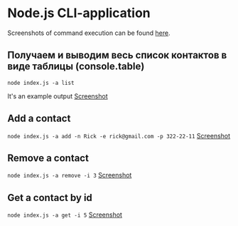 # Node.js CLI-application

Screenshots of command execution can be found [here](https://monosnap.com/list/632c4960dac61aefaaf0f28d).

## Получаем и выводим весь список контактов в виде таблицы (console.table)

`node index.js -a list`

It's an example output
[Screenshot](https://monosnap.com/file/ys941d2vYVD6Lg1khrn8jmgMOXwSte)

## Add a contact

`node index.js -a add -n Rick -e rick@gmail.com -p 322-22-11`
[Screenshot](https://monosnap.com/file/xKzEP3gIsxpExoRXxmNMMGWaHoXrVT)

## Remove a contact

`node index.js -a remove -i 3`
[Screenshot](https://monosnap.com/file/17XdnAjht5dMfd0vGMeLowAbVHtYtZ)

## Get a contact by id

`node index.js -a get -i 5`
[Screenshot](https://monosnap.com/file/OCOSmzPJY3WDkrbM4K2cUctb4NqOQP)
